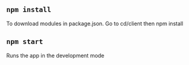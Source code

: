 ## `npm install`

To download modules in package.json. Go to cd/client then npm install

## `npm start`

Runs the app in the development mode
